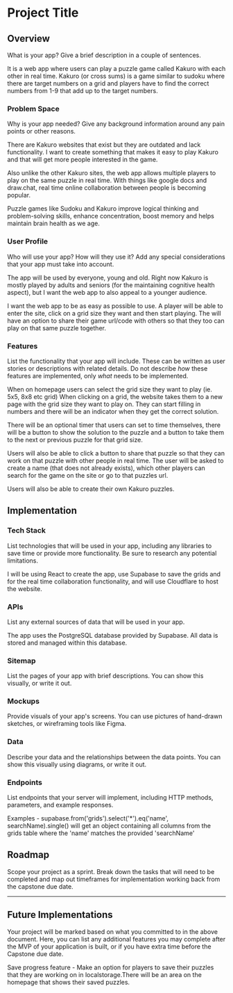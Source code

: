 # Project Title

## Overview

What is your app? Give a brief description in a couple of sentences.

It is a web app where users can play a puzzle game called Kakuro with each other in real time. Kakuro (or cross sums) is a game similar to sudoku where there are target numbers on a grid and players have to find the correct numbers from 1-9 that add up to the target numbers.

### Problem Space

Why is your app needed? Give any background information around any pain points or other reasons.

There are Kakuro websites that exist but they are outdated and lack functionality. I want to create something that makes it easy to play Kakuro and that will get more people interested in the game. 

Also unlike the other Kakuro sites, the web app allows multiple players to play on the same puzzle in real time. With things like google docs and draw.chat, real time online collaboration between people is becoming popular. 

Puzzle games like Sudoku and Kakuro improve logical thinking and problem-solving skills, enhance concentration, boost memory and helps maintain brain health as we age. 


### User Profile

Who will use your app? How will they use it? Add any special considerations that your app must take into account.

The app will be used by everyone, young and old. Right now Kakuro is mostly played by adults and seniors (for the maintaining cognitive health aspect), but I want the web app to also appeal to a younger audience. 

I want the web app to be as easy as possible to use. A player will be able to enter the site, click on a grid size they want and then start playing. The will have an option to share their game url/code with others so that they too can play on that same puzzle together. 

### Features

List the functionality that your app will include. These can be written as user stories or descriptions with related details. Do not describe _how_ these features are implemented, only _what_ needs to be implemented.

When on homepage users can select the grid size they want to play (ie. 5x5, 8x8 etc grid) When clicking on a grid, the website takes them to a new page with the grid size they want to play on. They can start filling in numbers and there will be an indicator when they get the correct solution. 

There will be an optional timer that users can set to time themselves, there will be a button to show the solution to the puzzle and a button to take them to the next or previous puzzle for that grid size.

Users will also be able to click a button to share that puzzle so that they can work on that puzzle with other people in real time. The user will be asked to create a name (that does not already exists), which other players can search for the game on the site or go to that puzzles url.

Users will also be able to create their own Kakuro puzzles. 

## Implementation

### Tech Stack

List technologies that will be used in your app, including any libraries to save time or provide more functionality. Be sure to research any potential limitations.

I will be using React to create the app, use Supabase to save the grids and for the real time collaboration functionality, and will use Cloudflare to host the website.

### APIs

List any external sources of data that will be used in your app.

The app uses the PostgreSQL database provided by Supabase. All data is stored and managed within this database.


### Sitemap

List the pages of your app with brief descriptions. You can show this visually, or write it out.

### Mockups

Provide visuals of your app's screens. You can use pictures of hand-drawn sketches, or wireframing tools like Figma.

### Data

Describe your data and the relationships between the data points. You can show this visually using diagrams, or write it out. 

### Endpoints

List endpoints that your server will implement, including HTTP methods, parameters, and example responses.

Examples - supabase.from('grids').select('*').eq('name', searchName).single()  will get an object containing all columns from the grids table where the 'name' matches the provided 'searchName'



## Roadmap

Scope your project as a sprint. Break down the tasks that will need to be completed and map out timeframes for implementation working back from the capstone due date. 

---

## Future Implementations
Your project will be marked based on what you committed to in the above document. Here, you can list any additional features you may complete after the MVP of your application is built, or if you have extra time before the Capstone due date.

Save progress feature - Make an option for players to save their puzzles that they are working on in localstorage.There will be an area on the homepage that shows their saved puzzles. 

